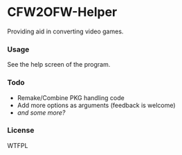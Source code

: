 # CFW2OFW-Helper
Providing aid in converting video games.

### Usage
See the help screen of the program.

### Todo
- Remake/Combine PKG handling code
- Add more options as arguments (feedback is welcome)
- _and some more?_

### License
WTFPL
